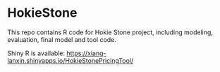 # HokieStone
This repo contains R code for Hokie Stone project, including modeling, evaluation, final model and tool code.

Shiny R is available: https://xiang-lanxin.shinyapps.io/HokieStonePricingTool/
